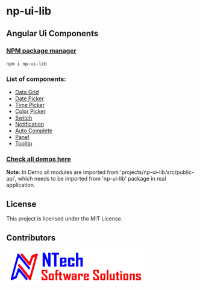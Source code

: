 # np-ui-lib  
## Angular Ui Components  
### [NPM package manager](https://www.npmjs.com/package/np-ui-lib)
````
npm i np-ui-lib
````
### List of components:
* [Data Grid](https://github.com/NilavPatel/np-ui-package/wiki/Data-Grid)
* [Date Picker](https://github.com/NilavPatel/np-ui-package/wiki/Date-Picker)
* [Time Picker](https://github.com/NilavPatel/np-ui-package/wiki/Time-Picker)
* [Color Picker](https://github.com/NilavPatel/np-ui-package/wiki/Color-Picker)
* [Switch](https://github.com/NilavPatel/np-ui-package/wiki/Switch)
* [Notification](https://github.com/NilavPatel/np-ui-package/wiki/Notification)
* [Auto Complete](https://github.com/NilavPatel/np-ui-package/wiki/Auto-Complete)
* [Panel](https://github.com/NilavPatel/np-ui-package/wiki/Panel)
* [Tooltip](https://github.com/NilavPatel/np-ui-package/wiki/Tooltip)
### [Check all demos here](https://github.com/NilavPatel/np-ui-package/tree/master/src/app)
**Note:** In Demo all modules are imported from 'projects/np-ui-lib/src/public-api', which needs to be imported from 'np-ui-lib' package in real application.
## License
This project is licensed under the MIT License.
## Contributors
![](https://raw.githubusercontent.com/NilavPatel/nilavpatel.github.io/master/images/logo-large.png)